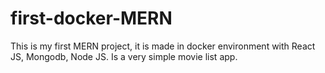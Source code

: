 # first-docker-MERN
This is my first MERN project, it is made in docker environment with React JS, Mongodb, Node JS. Is a very simple movie list app.

